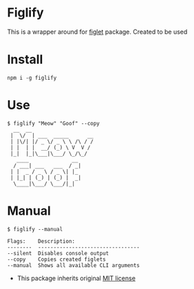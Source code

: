 # Figlify
This is a wrapper around for [figlet](https://www.npmjs.com/package/figlet) package.
Created to be used  

# Install
```
npm i -g figlify
```

# Use
```
$ figlify "Meow" "Goof" --copy
  __  __                    
 |  \/  | ___  _____      __
 | |\/| |/ _ \/ _ \ \ /\ / /
 | |  | |  __/ (_) \ V  V / 
 |_|  |_|\___|\___/ \_/\_/  
   ____              __ 
  / ___| ___   ___  / _|
 | |  _ / _ \ / _ \| |_ 
 | |_| | (_) | (_) |  _|
  \____|\___/ \___/|_|
```

# Manual

```
$ figlify --manual

Flags:    Description:                     
--------  ---------------------------------
--silent  Disables console output          
--copy    Copies created figlets           
--manual  Shows all available CLI arguments
```


- This package inherits original [MIT license](https://github.com/patorjk/figlet.js/blob/master/LICENSE.txt)